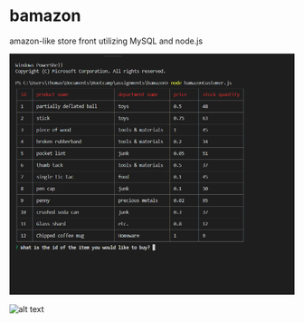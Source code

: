 # bamazon
amazon-like store front utilizing MySQL and node.js

![alt text](https://raw.githubusercontent.com/tomsmaj/bamazon/master/pics/customer1.png)

![alt text](https://github.com/TomSmaj/bamazon/tree/master/pics)
